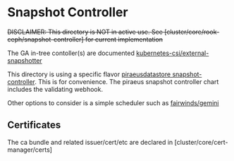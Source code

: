 # Snapshot Controller

~~DISCLAIMER: This directory is NOT in active use. See [cluster/core/rook-ceph/snapshot-controller] for current implementation~~

The GA in-tree contoller(s) are documented [kubernetes-csi/external-snapshotter](https://github.com/kubernetes-csi/external-snapshotter/)

This directory is using a specific flavor [piraeusdatastore snapshot-controller](https://github.com/piraeusdatastore/helm-charts/tree/main/charts/snapshot-controller). This is for convenience. The piraeus snapshot controller chart includes the validating webhook.

Other options to consider is a simple scheduler such as [fairwinds/gemini](https://github.com/FairwindsOps/gemini)

## Certificates

The ca bundle and related issuer/cert/etc are declared in [cluster/core/cert-manager/certs]
